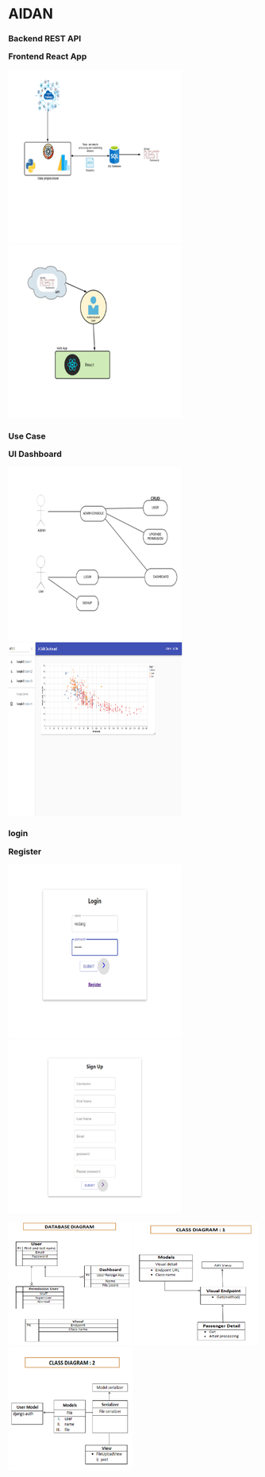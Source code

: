 # AIDAN


### Backend REST API    <p>                       </p>Frontend React App
<img src="/Flowcharts/screenshot.png" width="350" height="350"/>      <img src="/Flowcharts/ERD.png" width="350" height="350"/>    


### Use Case            <p>                       </p>UI Dashboard

<img src="/Flowcharts/screenshot3.png" width="350" height="350"/>      <img src="/Flowcharts/Dashboard.png" width="350" height="350"/>


### login              <p>                       </p>Register
<img src="/Flowcharts/Login.png" width="350" height="350"/>             <img src="/Flowcharts/Register.png" width="350" height="350"/>             



<img src="/Flowcharts/DB.png" width="250" height="250"/> <img src="/Flowcharts/CDA.png" width="250" height="250"/> <img src="/Flowcharts/CDB.png" width="250" height="250"/>
